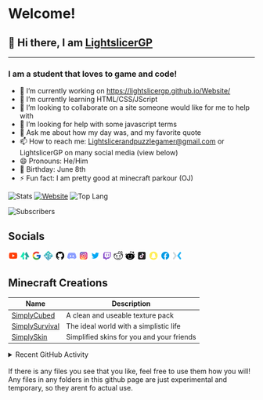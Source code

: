 # Welcome!
## 👋 Hi there, I am [LightslicerGP][linktree]
---
### I am a student that loves to game and code!
- 🔭 I’m currently working on https://lightslicergp.github.io/Website/
- 🌱 I’m currently learning HTML/CSS/JScript
- 👯 I’m looking to collaborate on a site someone would like for me to help with
- 🤔 I’m looking for help with some javascript terms
- 💬 Ask me about how my day was, and my favorite quote
- 📫 How to reach me: Lightslicerandpuzzlegamer@gmail.com or LightslicerGP on many social media (view below)
- 😄 Pronouns: He/Him
- 🎂 Birthday: June 8th
- ⚡ Fun fact: I am pretty good at minecraft parkour (OJ)

![Stats](https://github-readme-stats.vercel.app/api?username=LightslicerGP&show_icons=true&title_color=0080ff&bg_color=ffffff&icon_color=00ff00&border_radius=7vw&hide_border=true)
[![Website](https://github-readme-stats.vercel.app/api/pin/?username=LightslicerGP&repo=Website&title_color=0080ff&bg_color=ffffff&icon_color=00ff00&border_radius=5vw&hide_border=true)](https://lightslicergp.github.io/Website/)
![Top Lang](https://github-readme-stats.vercel.app/api/top-langs/?username=LightslicerGP&langs_count=200&title_color=0080ff&bg_color=ffffff&icon_color=00ff00&border_radius=5vw&hide_border=true)

![Subscribers](https://img.shields.io/youtube/channel/subscribers/UCiGIp50poRZRIAuRt604uRg?color=%230080ff&label=Subscribers&logo=Youtube&logoColor=%23ff0000&style=flat-square)


## Socials

[<img width="20vw" src="./images/Youtube.png">][Youtube]
[<img width="20vw" src="./images/Linktree.png">][Linktree]
[<img width="20vw" src="./images/Google.png">][GoogleSite]
[<img width="20vw" src="./images/Netlify.png">][NetlifySite]
[<img width="20vw" src="./images/GitHub.png">][GitHubSite]
[<img width="20vw" src="./images/Discord.png">][Discord]
[<img width="20vw" src="./images/Instagram.png">][Instagram]
[<img width="20vw" src="./images/Twitter.png">][Twitter]
[<img width="20vw" src="./images/Twitch.png">][Twitch]
[<img width="20vw" src="./images/Reddit.png">][Reddit]
[<img width="20vw" src="./images/Subreddit.png">][SubReddit]
[<img width="20vw" src="./images/Tiktok.png">][TikTok]
[<img width="20vw" src="./images/Snapchat.png">][Snapchat]
[<img width="20vw" src="./images/Facebook.png">][FaceBook]
[<img width="20vw" src="./images/Mixer.png">][Mixer]

## Minecraft Creations
| Name | Description |
| ----------- | ----------- |
| [SimplyCubed](https://sites.google.com/view/lightslicergp/creations/minecraft/texture-packs) | A clean and useable texture pack |
| [SimplySurvival](https://sites.google.com/view/lightslicergp/creations/minecraft/maps) | The ideal world with a simplistic life |
| [SimplySkin](https://sites.google.com/view/lightslicergp/creations/minecraft/skin-pack) | Simplified skins for you and your friends |

<details>
  <summary>Recent GitHub Activity</summary>

1. Working on website
2. number 4
3. number 1
4. number 5
5. number 3

</details>
<br>
If there is any files you see that you like, feel free to use them how you will! Any files in any folders in this github page are just experimental and temporary, so they arent fo actual use.





[youtube]: https://youtube.com/codeSTACKr
[linktree]: https://linktr.ee/LightslicerGP
[googlesite]: https://sites.google.com/view/lightslicergp/home
[netlifysite]: https://lightslicergp.netlify.app
[githubsite]: https://lightslicergp.github.io/Website/
[collab]: https://goo.gl/forms/rh59cEY56UzOz4zQ2
[discord]: https://discord.gg/3TGX6RA
[instagram]: https://www.instagram.com/lightslicergp
[twitter]: https://twitter.com/LightslicerGP
[twitch]: https://www.twitch.tv/lightslicergp
[reddit]: https://www.reddit.com/user/LightslicerGandP
[subreddit]: https://www.reddit.com/r/LightslicerGP
[tiktok]: https://www.tiktok.com/@lightslicergp
[snapchat]: https://www.snapchat.com/add/lightslicergp
[facebook]: https://www.facebook.com/LightslicerGP
[mixer]: https;://www.mixer.com/LightslicerGP